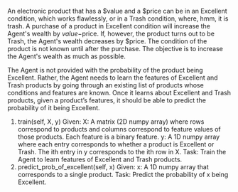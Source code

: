 An electronic product that has a $value and a $price can be in an Excellent condition, which works flawlessly, or in a Trash condition, where, hmm, it is trash. A purchase of a product in Excellent condition will increase the Agent's wealth by $value-$price. If, however, the product turns out to be Trash, the Agent's wealth decreases by $price. The condition of the product is not known until after the purchase. The objective is to increase the Agent's wealth as much as possible.

The Agent is not provided with the probability of the product being Excellent. Rather, the Agent needs to learn the features of Excellent and Trash products by going through an existing list of products whose conditions and features are known. Once it learns about Excellent and Trash products, given a product’s features, it should be able to predict the probability of it being Excellent.
1. train(self, X, y)
Given:
X: A matrix (2D numpy array) where rows correspond to products and columns correspond to feature values of those products. Each feature is a binary feature.
y: A 1D numpy array where each entry corresponds to whether a product is Excellent or Trash. The ith entry in y corresponds to the ith row in X.
Task:
Train the Agent to learn features of Excellent and Trash products.
2. predict_prob_of_excellent(self, x)
Given:
x: A 1D numpy array that corresponds to a single product.
Task:
Predict the probability of x being Excellent.


